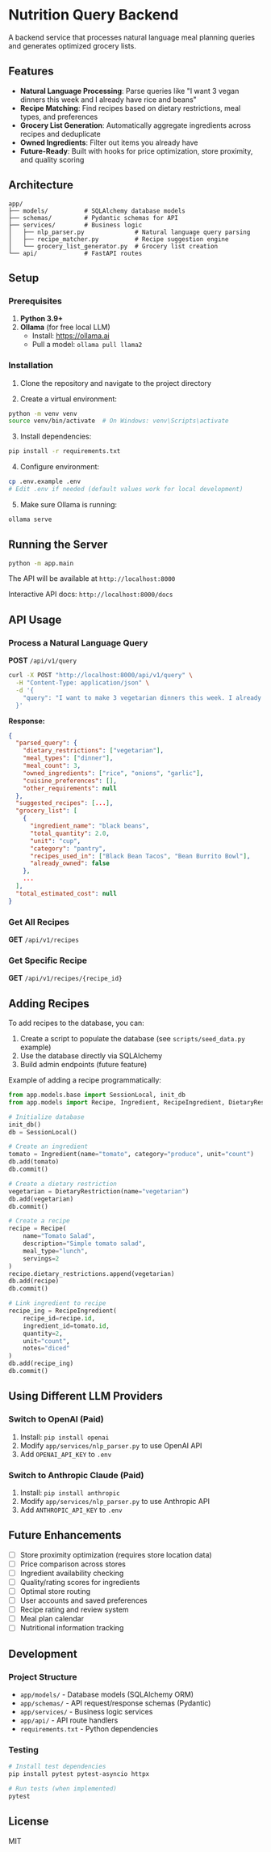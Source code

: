 # Nutrition Query Backend

A backend service that processes natural language meal planning queries and generates optimized grocery lists.

## Features

- **Natural Language Processing**: Parse queries like "I want 3 vegan dinners this week and I already have rice and beans"
- **Recipe Matching**: Find recipes based on dietary restrictions, meal types, and preferences
- **Grocery List Generation**: Automatically aggregate ingredients across recipes and deduplicate
- **Owned Ingredients**: Filter out items you already have
- **Future-Ready**: Built with hooks for price optimization, store proximity, and quality scoring

## Architecture

```
app/
├── models/          # SQLAlchemy database models
├── schemas/         # Pydantic schemas for API
├── services/        # Business logic
│   ├── nlp_parser.py              # Natural language query parsing
│   ├── recipe_matcher.py          # Recipe suggestion engine
│   └── grocery_list_generator.py  # Grocery list creation
└── api/             # FastAPI routes
```

## Setup

### Prerequisites

1. **Python 3.9+**
2. **Ollama** (for free local LLM)
   - Install: https://ollama.ai
   - Pull a model: `ollama pull llama2`

### Installation

1. Clone the repository and navigate to the project directory

2. Create a virtual environment:
```bash
python -m venv venv
source venv/bin/activate  # On Windows: venv\Scripts\activate
```

3. Install dependencies:
```bash
pip install -r requirements.txt
```

4. Configure environment:
```bash
cp .env.example .env
# Edit .env if needed (default values work for local development)
```

5. Make sure Ollama is running:
```bash
ollama serve
```

## Running the Server

```bash
python -m app.main
```

The API will be available at `http://localhost:8000`

Interactive API docs: `http://localhost:8000/docs`

## API Usage

### Process a Natural Language Query

**POST** `/api/v1/query`

```bash
curl -X POST "http://localhost:8000/api/v1/query" \
  -H "Content-Type: application/json" \
  -d '{
    "query": "I want to make 3 vegetarian dinners this week. I already have rice, onions, and garlic."
  }'
```

**Response:**
```json
{
  "parsed_query": {
    "dietary_restrictions": ["vegetarian"],
    "meal_types": ["dinner"],
    "meal_count": 3,
    "owned_ingredients": ["rice", "onions", "garlic"],
    "cuisine_preferences": [],
    "other_requirements": null
  },
  "suggested_recipes": [...],
  "grocery_list": [
    {
      "ingredient_name": "black beans",
      "total_quantity": 2.0,
      "unit": "cup",
      "category": "pantry",
      "recipes_used_in": ["Black Bean Tacos", "Bean Burrito Bowl"],
      "already_owned": false
    },
    ...
  ],
  "total_estimated_cost": null
}
```

### Get All Recipes

**GET** `/api/v1/recipes`

### Get Specific Recipe

**GET** `/api/v1/recipes/{recipe_id}`

## Adding Recipes

To add recipes to the database, you can:

1. Create a script to populate the database (see `scripts/seed_data.py` example)
2. Use the database directly via SQLAlchemy
3. Build admin endpoints (future feature)

Example of adding a recipe programmatically:

```python
from app.models.base import SessionLocal, init_db
from app.models import Recipe, Ingredient, RecipeIngredient, DietaryRestriction

# Initialize database
init_db()
db = SessionLocal()

# Create an ingredient
tomato = Ingredient(name="tomato", category="produce", unit="count")
db.add(tomato)
db.commit()

# Create a dietary restriction
vegetarian = DietaryRestriction(name="vegetarian")
db.add(vegetarian)
db.commit()

# Create a recipe
recipe = Recipe(
    name="Tomato Salad",
    description="Simple tomato salad",
    meal_type="lunch",
    servings=2
)
recipe.dietary_restrictions.append(vegetarian)
db.add(recipe)
db.commit()

# Link ingredient to recipe
recipe_ing = RecipeIngredient(
    recipe_id=recipe.id,
    ingredient_id=tomato.id,
    quantity=2,
    unit="count",
    notes="diced"
)
db.add(recipe_ing)
db.commit()
```

## Using Different LLM Providers

### Switch to OpenAI (Paid)

1. Install: `pip install openai`
2. Modify `app/services/nlp_parser.py` to use OpenAI API
3. Add `OPENAI_API_KEY` to `.env`

### Switch to Anthropic Claude (Paid)

1. Install: `pip install anthropic`
2. Modify `app/services/nlp_parser.py` to use Anthropic API
3. Add `ANTHROPIC_API_KEY` to `.env`

## Future Enhancements

- [ ] Store proximity optimization (requires store location data)
- [ ] Price comparison across stores
- [ ] Ingredient availability checking
- [ ] Quality/rating scores for ingredients
- [ ] Optimal store routing
- [ ] User accounts and saved preferences
- [ ] Recipe rating and review system
- [ ] Meal plan calendar
- [ ] Nutritional information tracking

## Development

### Project Structure

- `app/models/` - Database models (SQLAlchemy ORM)
- `app/schemas/` - API request/response schemas (Pydantic)
- `app/services/` - Business logic services
- `app/api/` - API route handlers
- `requirements.txt` - Python dependencies

### Testing

```bash
# Install test dependencies
pip install pytest pytest-asyncio httpx

# Run tests (when implemented)
pytest
```

## License

MIT
